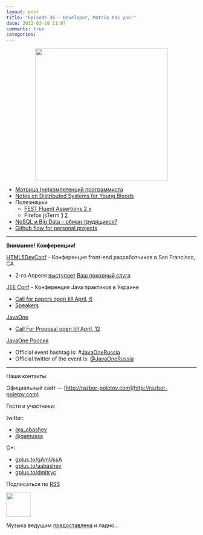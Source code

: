 ```yaml
---
layout: post
title: "Episode 36 — Developer, Matrix has you!"
date: 2013-03-28 11:07
comments: true
categories: 
---
```


<div class="separator" style="clear: both; text-align: center;">
<a href="https://raw.github.com/razbor-poletov/razbor-poletov.github.com/source/source/images/razbor_36_text.png" imageanchor="1" style="margin-left: 1em; margin-right: 1em;"><img border="0" height="350" src="https://raw.github.com/razbor-poletov/razbor-poletov.github.com/source/source/images/razbor_36_text.png" width="350" /></a></div>

- [Матрица (не)компетенций программиста](http://www.indiangeek.net/wp-content/uploads/Programmer%20competency%20matrix.htm
)
- [Notes on Distributed Systems for Young Bloods](http://www.somethingsimilar.com/2013/01/14/notes-on-distributed-systems-for-young-bloods/)
- Полезняшки
    - [FEST Fluent Assertions 2.x](https://github.com/alexruiz/fest-assert-2.x) 
    - Firefox jsTerm [1](http://paulrouget.com/e/fxterminalv3/) [2](https://github.com/paulrouget/firefox-jsterm)
- [NoSQL и Big Data – обман трудящихся?](http://habrahabr.ru/company/jelastic/blog/166845/)
- [Github flow for personal projects](http://webreflection.blogspot.com/2013/02/my-personal-github-flow.html)

---

**Внимание! Конференции!**

[HTML5DevConf](http://html5devconf.com/) - Конференция front-end разработчиков в San Francisco, CA

- 2-го Апреля [выступает](http://html5devconf.com/sessions.html#v_gamov) [Ваш покорный слуга](http://html5devconf.com/speakers.html#v_gamov)

[JEE Conf](http://jeeconf.com) - Конференция Java практиков в Украине

- [Call for papers open till April, 6](https://docs.google.com/spreadsheet/viewform?formkey=dHR5NjhBU2M3OVQyX1djV29fY0FSbXc6MA)
- [Speakers](http://jeeconf.com/speakers/)

[JavaOne](http://www.oracle.com/javaone/index.html)

- [Call For Proposal open till April, 12](http://www.oracle.com/javaone/call-for-papers/information/index.html)

[JavaOne Россия](http://javaone.ru)

- Official event hashtag is: #[JavaOneRussia](https://twitter.com/search?q=%23JavaOneRussia)
- Official twitter of the event is: [@JavaOneRussia](https://twitter.com/JavaOneRussia) 

---

Наши контакты:

Официальный сайт — [http://razbor-poletov.com](http://razbor-poletov.com)

Гости и участники:

twitter: 

 * [@a_abashev](https://twitter.com/#!/a_abashev) 
 * [@gamussa](https://twitter.com/#!/gamussa)

G+:

 * [gplus.to/gAmUssA](http://gplus.to/gAmUssA) 
 * [gplus.to/aabashev](http://gplus.to/aabashev) 
 * [gplus.to/dmitryc](http://gplus.to/dmitryc)

<!-- player goes here-->

<audio preload="none">
  <source src="http://traffic.libsyn.com/razborpoletov/razbor_36.mp3" type="audio/mp3" />
  Your browser does not support the audio tag.
</audio>

Подписаться по [RSS](http://feeds.feedburner.com/razbor-podcast)

<!-- episode file link goes here-->
<a href="http://traffic.libsyn.com/razborpoletov/razbor_36.mp3" imageanchor="1" style="clear: left; margin-bottom: 1em; margin-left: auto; margin-right: 2em;"><img border="0" height="64" src="http://2.bp.blogspot.com/-qkfh8Q--dks/T0gixAMzuII/AAAAAAAAHD0/O5LbF3vvBNQ/s200/1330127522_mp3.png" width="64" /></a>

Музыка ведущим [предоставлена](http://www.audiobank.fm/single-music/27/111/More-And-Less/) и ладно...